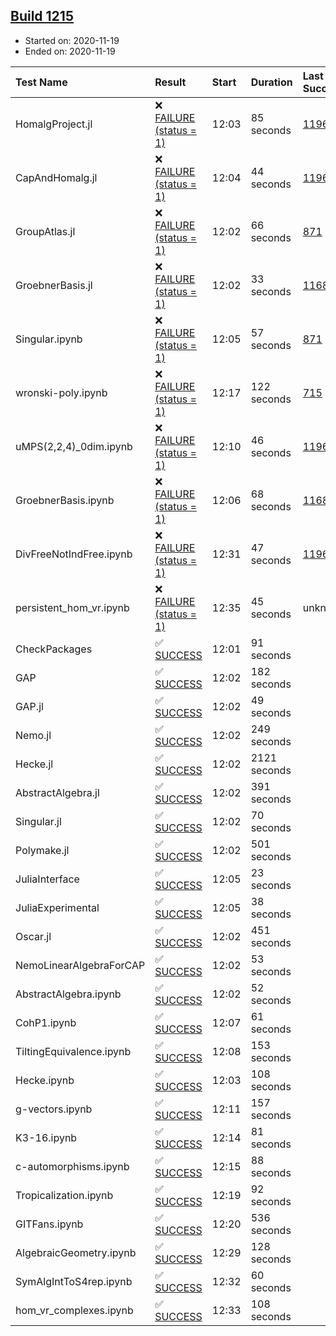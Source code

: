 ## [Build 1215](https://oscarci.mathematik.uni-kl.de/job/oscar-stable/1215/)

* Started on: 2020-11-19
* Ended on: 2020-11-19

| Test Name    | Result | Start | Duration | Last Success | First Failure |
|:-------------|:-------|:------|:---------|:-------------|:--------------|
| HomalgProject.jl | ❌ [FAILURE (status = 1)](https://oscarci.mathematik.uni-kl.de/job/oscar-stable/1215/artifact/logs/build-1215/HomalgProject.jl.log) | 12:03 | 85 seconds | [1196](https://oscarci.mathematik.uni-kl.de/job/oscar-stable/1196/) | [1197](https://oscarci.mathematik.uni-kl.de/job/oscar-stable/1197/) |
| CapAndHomalg.jl | ❌ [FAILURE (status = 1)](https://oscarci.mathematik.uni-kl.de/job/oscar-stable/1215/artifact/logs/build-1215/CapAndHomalg.jl.log) | 12:04 | 44 seconds | [1196](https://oscarci.mathematik.uni-kl.de/job/oscar-stable/1196/) | [1197](https://oscarci.mathematik.uni-kl.de/job/oscar-stable/1197/) |
| GroupAtlas.jl | ❌ [FAILURE (status = 1)](https://oscarci.mathematik.uni-kl.de/job/oscar-stable/1215/artifact/logs/build-1215/GroupAtlas.jl.log) | 12:02 | 66 seconds | [871](https://oscarci.mathematik.uni-kl.de/job/oscar-stable/871/) | [872](https://oscarci.mathematik.uni-kl.de/job/oscar-stable/872/) |
| GroebnerBasis.jl | ❌ [FAILURE (status = 1)](https://oscarci.mathematik.uni-kl.de/job/oscar-stable/1215/artifact/logs/build-1215/GroebnerBasis.jl.log) | 12:02 | 33 seconds | [1168](https://oscarci.mathematik.uni-kl.de/job/oscar-stable/1168/) | [1169](https://oscarci.mathematik.uni-kl.de/job/oscar-stable/1169/) |
| Singular.ipynb | ❌ [FAILURE (status = 1)](https://oscarci.mathematik.uni-kl.de/job/oscar-stable/1215/artifact/logs/build-1215/Singular.ipynb.log) | 12:05 | 57 seconds | [871](https://oscarci.mathematik.uni-kl.de/job/oscar-stable/871/) | [872](https://oscarci.mathematik.uni-kl.de/job/oscar-stable/872/) |
| wronski-poly.ipynb | ❌ [FAILURE (status = 1)](https://oscarci.mathematik.uni-kl.de/job/oscar-stable/1215/artifact/logs/build-1215/wronski-poly.ipynb.log) | 12:17 | 122 seconds | [715](https://oscarci.mathematik.uni-kl.de/job/oscar-stable/715/) | [716](https://oscarci.mathematik.uni-kl.de/job/oscar-stable/716/) |
| uMPS(2,2,4)_0dim.ipynb | ❌ [FAILURE (status = 1)](https://oscarci.mathematik.uni-kl.de/job/oscar-stable/1215/artifact/logs/build-1215/uMPS-2-2-4-_0dim.ipynb.log) | 12:10 | 46 seconds | [1196](https://oscarci.mathematik.uni-kl.de/job/oscar-stable/1196/) | [1197](https://oscarci.mathematik.uni-kl.de/job/oscar-stable/1197/) |
| GroebnerBasis.ipynb | ❌ [FAILURE (status = 1)](https://oscarci.mathematik.uni-kl.de/job/oscar-stable/1215/artifact/logs/build-1215/GroebnerBasis.ipynb.log) | 12:06 | 68 seconds | [1168](https://oscarci.mathematik.uni-kl.de/job/oscar-stable/1168/) | [1169](https://oscarci.mathematik.uni-kl.de/job/oscar-stable/1169/) |
| DivFreeNotIndFree.ipynb | ❌ [FAILURE (status = 1)](https://oscarci.mathematik.uni-kl.de/job/oscar-stable/1215/artifact/logs/build-1215/DivFreeNotIndFree.ipynb.log) | 12:31 | 47 seconds | [1196](https://oscarci.mathematik.uni-kl.de/job/oscar-stable/1196/) | [1197](https://oscarci.mathematik.uni-kl.de/job/oscar-stable/1197/) |
| persistent_hom_vr.ipynb | ❌ [FAILURE (status = 1)](https://oscarci.mathematik.uni-kl.de/job/oscar-stable/1215/artifact/logs/build-1215/persistent_hom_vr.ipynb.log) | 12:35 | 45 seconds | unknown | unknown |
| CheckPackages | ✅ [SUCCESS](https://oscarci.mathematik.uni-kl.de/job/oscar-stable/1215/artifact/logs/build-1215/CheckPackages.log) | 12:01 | 91 seconds |  |  |
| GAP | ✅ [SUCCESS](https://oscarci.mathematik.uni-kl.de/job/oscar-stable/1215/artifact/logs/build-1215/GAP.log) | 12:02 | 182 seconds |  |  |
| GAP.jl | ✅ [SUCCESS](https://oscarci.mathematik.uni-kl.de/job/oscar-stable/1215/artifact/logs/build-1215/GAP.jl.log) | 12:02 | 49 seconds |  |  |
| Nemo.jl | ✅ [SUCCESS](https://oscarci.mathematik.uni-kl.de/job/oscar-stable/1215/artifact/logs/build-1215/Nemo.jl.log) | 12:02 | 249 seconds |  |  |
| Hecke.jl | ✅ [SUCCESS](https://oscarci.mathematik.uni-kl.de/job/oscar-stable/1215/artifact/logs/build-1215/Hecke.jl.log) | 12:02 | 2121 seconds |  |  |
| AbstractAlgebra.jl | ✅ [SUCCESS](https://oscarci.mathematik.uni-kl.de/job/oscar-stable/1215/artifact/logs/build-1215/AbstractAlgebra.jl.log) | 12:02 | 391 seconds |  |  |
| Singular.jl | ✅ [SUCCESS](https://oscarci.mathematik.uni-kl.de/job/oscar-stable/1215/artifact/logs/build-1215/Singular.jl.log) | 12:02 | 70 seconds |  |  |
| Polymake.jl | ✅ [SUCCESS](https://oscarci.mathematik.uni-kl.de/job/oscar-stable/1215/artifact/logs/build-1215/Polymake.jl.log) | 12:02 | 501 seconds |  |  |
| JuliaInterface | ✅ [SUCCESS](https://oscarci.mathematik.uni-kl.de/job/oscar-stable/1215/artifact/logs/build-1215/JuliaInterface.log) | 12:05 | 23 seconds |  |  |
| JuliaExperimental | ✅ [SUCCESS](https://oscarci.mathematik.uni-kl.de/job/oscar-stable/1215/artifact/logs/build-1215/JuliaExperimental.log) | 12:05 | 38 seconds |  |  |
| Oscar.jl | ✅ [SUCCESS](https://oscarci.mathematik.uni-kl.de/job/oscar-stable/1215/artifact/logs/build-1215/Oscar.jl.log) | 12:02 | 451 seconds |  |  |
| NemoLinearAlgebraForCAP | ✅ [SUCCESS](https://oscarci.mathematik.uni-kl.de/job/oscar-stable/1215/artifact/logs/build-1215/NemoLinearAlgebraForCAP.log) | 12:02 | 53 seconds |  |  |
| AbstractAlgebra.ipynb | ✅ [SUCCESS](https://oscarci.mathematik.uni-kl.de/job/oscar-stable/1215/artifact/logs/build-1215/AbstractAlgebra.ipynb.log) | 12:02 | 52 seconds |  |  |
| CohP1.ipynb | ✅ [SUCCESS](https://oscarci.mathematik.uni-kl.de/job/oscar-stable/1215/artifact/logs/build-1215/CohP1.ipynb.log) | 12:07 | 61 seconds |  |  |
| TiltingEquivalence.ipynb | ✅ [SUCCESS](https://oscarci.mathematik.uni-kl.de/job/oscar-stable/1215/artifact/logs/build-1215/TiltingEquivalence.ipynb.log) | 12:08 | 153 seconds |  |  |
| Hecke.ipynb | ✅ [SUCCESS](https://oscarci.mathematik.uni-kl.de/job/oscar-stable/1215/artifact/logs/build-1215/Hecke.ipynb.log) | 12:03 | 108 seconds |  |  |
| g-vectors.ipynb | ✅ [SUCCESS](https://oscarci.mathematik.uni-kl.de/job/oscar-stable/1215/artifact/logs/build-1215/g-vectors.ipynb.log) | 12:11 | 157 seconds |  |  |
| K3-16.ipynb | ✅ [SUCCESS](https://oscarci.mathematik.uni-kl.de/job/oscar-stable/1215/artifact/logs/build-1215/K3-16.ipynb.log) | 12:14 | 81 seconds |  |  |
| c-automorphisms.ipynb | ✅ [SUCCESS](https://oscarci.mathematik.uni-kl.de/job/oscar-stable/1215/artifact/logs/build-1215/c-automorphisms.ipynb.log) | 12:15 | 88 seconds |  |  |
| Tropicalization.ipynb | ✅ [SUCCESS](https://oscarci.mathematik.uni-kl.de/job/oscar-stable/1215/artifact/logs/build-1215/Tropicalization.ipynb.log) | 12:19 | 92 seconds |  |  |
| GITFans.ipynb | ✅ [SUCCESS](https://oscarci.mathematik.uni-kl.de/job/oscar-stable/1215/artifact/logs/build-1215/GITFans.ipynb.log) | 12:20 | 536 seconds |  |  |
| AlgebraicGeometry.ipynb | ✅ [SUCCESS](https://oscarci.mathematik.uni-kl.de/job/oscar-stable/1215/artifact/logs/build-1215/AlgebraicGeometry.ipynb.log) | 12:29 | 128 seconds |  |  |
| SymAlgIntToS4rep.ipynb | ✅ [SUCCESS](https://oscarci.mathematik.uni-kl.de/job/oscar-stable/1215/artifact/logs/build-1215/SymAlgIntToS4rep.ipynb.log) | 12:32 | 60 seconds |  |  |
| hom_vr_complexes.ipynb | ✅ [SUCCESS](https://oscarci.mathematik.uni-kl.de/job/oscar-stable/1215/artifact/logs/build-1215/hom_vr_complexes.ipynb.log) | 12:33 | 108 seconds |  |  |
